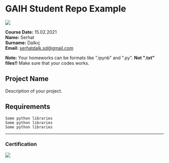 # GAIH Student Repo Example
![](img/logo.png)

**Course Date:** 15.02.2021  
**Name:** Serhat  
**Surname:** Dalkıç  
**Email:** serhatdalk.sd@gmail.com

**Note:** Your homeworks can be formats like ".ipynb" and ".py". **Not ".txt" files!!** Make sure that your codes works.  

## Project Name
Description of your project.

## Requirements
```
Some python libraries
Some python libraries
Some python libraries
```
---

### Certification
![](img/certificate_ex.png)

